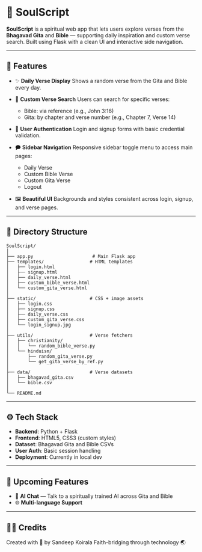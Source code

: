 # 🍿 SoulScript

**SoulScript** is a spiritual web app that lets users explore verses from the **Bhagavad Gita** and **Bible** — supporting daily inspiration and custom verse search. Built using Flask with a clean UI and interactive side navigation.

---

## 🔮 Features

* ✨ **Daily Verse Display**
  Shows a random verse from the Gita and Bible every day.

* 📖 **Custom Verse Search**
  Users can search for specific verses:

  * Bible: via reference (e.g., John 3:16)
  * Gita: by chapter and verse number (e.g., Chapter 7, Verse 14)

* 🔐 **User Authentication**
  Login and signup forms with basic credential validation.

* 🗭 **Sidebar Navigation**
  Responsive sidebar toggle menu to access main pages:

  * Daily Verse
  * Custom Bible Verse
  * Custom Gita Verse
  * Logout

* 🖼️ **Beautiful UI**
  Backgrounds and styles consistent across login, signup, and verse pages.

---

## 📁 Directory Structure

```
SoulScript/
│
├── app.py                      # Main Flask app
├── templates/                 # HTML templates
│   ├── login.html
│   ├── signup.html
│   ├── daily_verse.html
│   ├── custom_bible_verse.html
│   └── custom_gita_verse.html
│
├── static/                    # CSS + image assets
│   ├── login.css
│   ├── signup.css
│   ├── daily_verse.css
│   ├── custom_gita_verse.css
│   └── login_signup.jpg
│
├── utils/                     # Verse fetchers
│   ├── christianity/
│   │   └── random_bible_verse.py
│   └── hinduism/
│       ├── random_gita_verse.py
│       └── get_gita_verse_by_ref.py
│
├── data/                      # Verse datasets
│   ├── bhagavad_gita.csv
│   └── bible.csv
│
└── README.md
```

---

## ⚙️ Tech Stack

* **Backend**: Python + Flask
* **Frontend**: HTML5, CSS3 (custom styles)
* **Dataset**: Bhagavad Gita and Bible CSVs
* **User Auth**: Basic session handling
* **Deployment**: Currently in local dev

---

## 🙌 Upcoming Features

* 🧠 **AI Chat** — Talk to a spiritually trained AI across Gita and Bible
* 🌐 **Multi-language Support**

---

## 🧘‍♂️ Credits

Created with 💛 by Sandeep Koirala
Faith-bridging through technology 🌏
